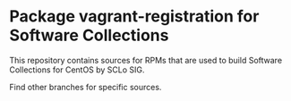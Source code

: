 # Package vagrant-registration for Software Collections

This repository contains sources for RPMs that are used
to build Software Collections for CentOS by SCLo SIG.

Find other branches for specific sources.
